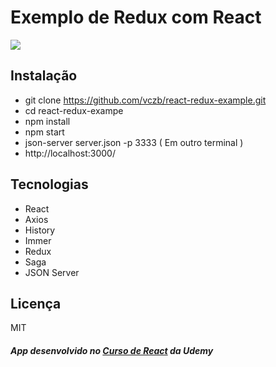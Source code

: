 # Exemplo de Redux com React

<img src="https://firebasestorage.googleapis.com/v0/b/imagestorage-4f902.appspot.com/o/GitHub%2Freact-redux-example%2Fhome_redux.png?alt=media&token=7842bbb5-e0b4-452d-af89-ebcfeaf4aeff"/>

## Instalação

- git clone https://github.com/vczb/react-redux-example.git
- cd react-redux-exampe
- npm install
- npm start
- json-server server.json -p 3333 ( Em outro terminal )
- http://localhost:3000/

## Tecnologias

- React
- Axios
- History
- Immer
- Redux
- Saga
- JSON Server

## Licença

MIT


##### App desenvolvido no [Curso de React](https://www.udemy.com/course/curso-reactjs/) da Udemy 
